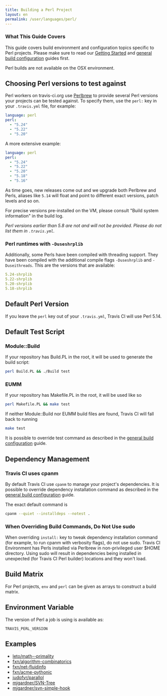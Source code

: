 ```yaml
---
title: Building a Perl Project
layout: en
permalink: /user/languages/perl/
---
```


### What This Guide Covers

This guide covers build environment and configuration topics specific to Perl projects. Please make sure to read our [Getting Started](/user/getting-started/) and [general build configuration](/user/customizing-the-build/) guides first.

Perl builds are not available on the OSX environment.

## Choosing Perl versions to test against

Perl workers on travis-ci.org use [Perlbrew](http://perlbrew.pl/) to provide several Perl versions your projects can be tested against. To specify them, use the `perl:` key in your `.travis.yml` file, for example:

```yaml
language: perl
perl:
  - "5.24"
  - "5.22"
  - "5.20"
```

A more extensive example:

```yaml
language: perl
perl:
  - "5.24"
  - "5.22"
  - "5.20"
  - "5.18"
  - "5.16"
```

As time goes, new releases come out and we upgrade both Perlbrew and Perls, aliases like `5.14` will float and point to different exact versions, patch levels and so on.

For precise versions pre-installed on the VM, please consult "Build system information" in the build log.

*Perl versions earlier than 5.8 are not and will not be provided. Please do not list them in `.travis.yml`.*

### Perl runtimes with `-Duseshrplib`

Additionally, some Perls have been compiled with threading support. They have
been compiled with the additional compile flags `-Duseshrplib` and `-Duseithreads`. This are the
versions that are available:

```yaml
5.24-shrplib
5.22-shrplib
5.20-shrplib
5.18-shrplib
```


## Default Perl Version

If you leave the `perl` key out of your `.travis.yml`, Travis CI will use Perl 5.14.

## Default Test Script

### Module::Build

If your repository has Build.PL in the root, it will be used to generate the build script:

```bash
perl Build.PL && ./Build test
```

### EUMM

If your repository has Makefile.PL in the root, it will be used like so

```bash
perl Makefile.PL && make test
```

If neither Module::Build nor EUMM build files are found, Travis CI will fall back to running

```bash
make test
```

It is possible to override test command as described in the [general build configuration](/user/customizing-the-build/) guide.

## Dependency Management

### Travis CI uses cpanm

By default Travis CI use `cpanm` to manage your project's dependencies. It is possible to override dependency installation command as described in the [general build configuration](/user/customizing-the-build/) guide.

The exact default command is

```bash
cpanm --quiet --installdeps --notest .
```

### When Overriding Build Commands, Do Not Use sudo

When overriding `install:` key to tweak dependency installation command (for example, to run cpanm with verbosity flags), do not use sudo.
Travis CI Environment has Perls installed via Perlbrew in non-privileged user $HOME directory. Using sudo will result in dependencies
being installed in unexpected (for Travis CI Perl builder) locations and they won't load.

## Build Matrix

For Perl projects, `env` and `perl` can be given as arrays
to construct a build matrix.

## Environment Variable

The version of Perl a job is using is available as:

```
TRAVIS_PERL_VERSION
```

## Examples

- [leto/math--primality](https://github.com/leto/math--primality/blob/master/.travis.yml)
- [fxn/algorithm-combinatorics](https://github.com/fxn/algorithm-combinatorics/blob/master/.travis.yml)
- [fxn/net-fluidinfo](https://github.com/fxn/net-fluidinfo/blob/master/.travis.yml)
- [fxn/acme-pythonic](https://github.com/fxn/acme-pythonic/blob/master/.travis.yml)
- [judofyr/parallol](https://github.com/judofyr/parallol/blob/travis-ci/.travis.yml)
- [mjgardner/SVN-Tree](https://github.com/mjgardner/SVN-Tree/blob/master/.travis.yml)
- [mjgardner/svn-simple-hook](https://github.com/mjgardner/svn-simple-hook/blob/master/.travis.yml)
